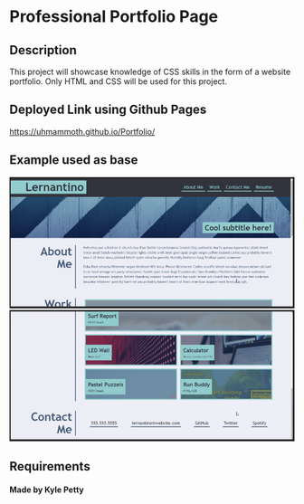 # Professional Portfolio Page

## Description
This project will showcase knowledge of CSS skills in the form of a website portfolio. Only HTML and CSS will be used for this project.

## Deployed Link using Github Pages
https://uhmammoth.github.io/Portfolio/ 

## Example used as base

![Example Image](./assets/images/example1.png)
![Example Image](./assets/images/example2.png)

## Requirements

#### Made by Kyle Petty